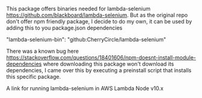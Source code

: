 This package offers binaries needed for lambda-selenium https://github.com/blackboard/lambda-selenium.
But as the original repo don't offer npm friendly package, I decide to do my own, it can be used by adding this to you package.json dependencies

"lambda-selenium-bin": "github:CherryCircle/lambda-selenium"

There was a known bug here https://stackoverflow.com/questions/18401606/npm-doesnt-install-module-dependencies where downloading this package won't download its dependencies, I came over this by executing a preinstall script that installs this specific package.

A link for running lambda-selenium in AWS Lambda Node v10.x